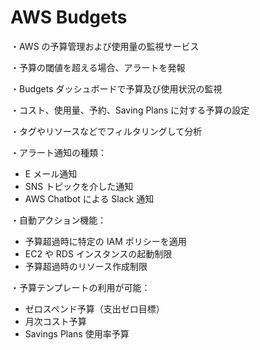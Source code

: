 # AWS Budgets

・AWS の予算管理および使用量の監視サービス

・予算の閾値を超える場合、アラートを発報

・Budgets ダッシュボードで予算及び使用状況の監視

・コスト、使用量、予約、Saving Plans に対する予算の設定

・タグやリソースなどでフィルタリングして分析

・アラート通知の種類：

- E メール通知
- SNS トピックを介した通知
- AWS Chatbot による Slack 通知

・自動アクション機能：

- 予算超過時に特定の IAM ポリシーを適用
- EC2 や RDS インスタンスの起動制限
- 予算超過時のリソース作成制限

・予算テンプレートの利用が可能：

- ゼロスペンド予算（支出ゼロ目標）
- 月次コスト予算
- Savings Plans 使用率予算

